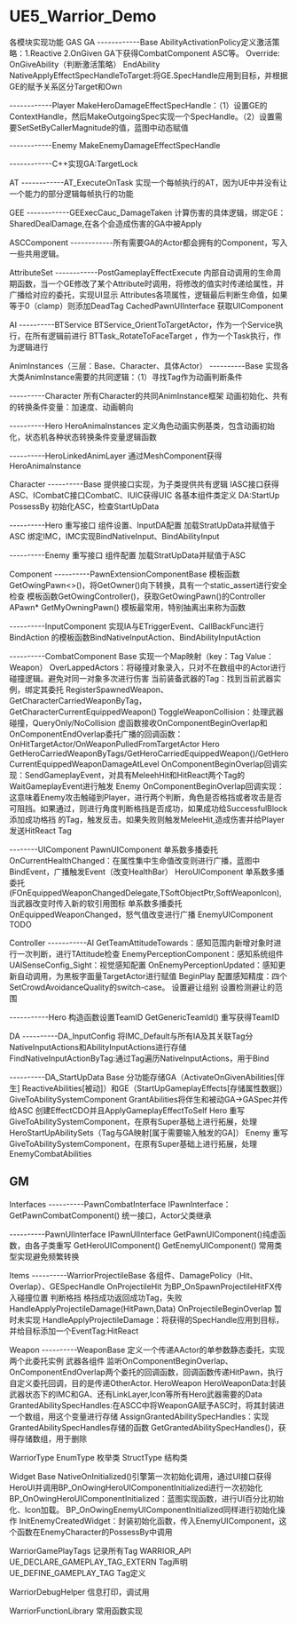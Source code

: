 # UE5_Warrior_Demo
各模块实现功能
    GAS
        GA
------------Base
                AbilityActivationPolicy定义激活策略：1.Reactive 2.OnGiven
                GA下获得CombatComponent ASC等。
                Override: OnGiveAbility（判断激活策略） EndAbility
                NativeApplyEffectSpecHandleToTarget:将GE.SpecHandle应用到目标，并根据GE的赋予关系区分Target和Own

------------Player
                MakeHeroDamageEffectSpecHandle：（1）设置GE的ContextHandle，然后MakeOutgoingSpec实现一个SpecHandle。（2）设置需要SetSetByCallerMagnitude的值，蓝图中动态赋值

------------Enemy
                MakeEnemyDamageEffectSpecHandle

------------C++实现GA:TargetLock

  AT
------------AT_ExecuteOnTask
                实现一个每帧执行的AT，因为UE中并没有让一个能力的部分逻辑每帧执行的功能


  GEE
------------GEExecCauc_DamageTaken
                计算伤害的具体逻辑，绑定GE：SharedDealDamage,在各个会造成伤害的GA中被Apply


  ASCComponent
------------所有需要GA的Actor都会拥有的Component，写入一些共用逻辑。

  AttributeSet
------------PostGameplayEffectExecute 内部自动调用的生命周期函数，当一个GE修改了某个Attribute时调用，将修改的值实时传递给属性，并广播给对应的委托，实现UI显示
                        Attributes各项属性，逻辑最后判断生命值，如果等于0（clamp）则添加DeadTag
                        CachedPawnUIInterface
                            获取UIComponent



  AI
----------BTService
            BTService_OrientToTargetActor，作为一个Service执行，在所有逻辑前进行
            BTTask_RotateToFaceTarget ，作为一个Task执行，作为逻辑进行


  AnimInstances（三层：Base、Character、具体Actor）
----------Base
            实现各大类AnimInstance需要的共同逻辑：（1）寻找Tag作为动画判断条件

----------Character
            所有Character的共同AnimInstance框架
                动画初始化、共有的转换条件变量：加速度、动画朝向

----------Hero
            HeroAnimaInstances
                定义角色动画实例基类，包含动画初始化，状态机各种状态转换条件变量逻辑函数

----------HeroLinkedAnimLayer
                通过MeshComponent获得HeroAnimaInstance



  Character
----------Base
            提供接口实现，为子类提供共有逻辑
                IASC接口获得ASC、ICombatC接口CombatC、IUIC获得UIC
                各基本组件类定义
                DA:StartUp
                PossessBy
                    初始化ASC，检查StartUpData



----------Hero
            重写接口
            组件设置、InputDA配置
            加载StratUpData并赋值于ASC
            绑定IMC，IMC实现BindNativeInput、BindAbilityInput

----------Enemy
            重写接口
            组件配置
            加载StratUpData并赋值于ASC


  Component
----------PawnExtensionComponentBase
            模板函数GetOwingPawn<>()，将GetOwner()向下转换，具有一个static_assert进行安全检查
            模板函数GetOwingController()，获取GetOwingPawn<APawn>()的Controller
            APawn* GetMyOwningPawn() 模板最常用，特别抽离出来称为函数

----------InputComponent
            实现IA与ETriggerEvent、CallBackFunc进行BindAction 的模板函数BindNativeInputAction、BindAbilityInputAction

----------CombatComponent
            Base
                实现一个Map映射（key：Tag  Value：Weapon）
                    OverLappedActors：将碰撞对象录入，只对不在数组中的Actor进行碰撞逻辑。避免对同一对象多次进行伤害
                当前装备武器的Tag：找到当前武器实例，绑定其委托
                RegisterSpawnedWeapon、GetCharacterCarriedWeaponByTag，GetCharacterCurrentEquippedWeapon()
                ToggleWeaponCollision：处理武器碰撞，QueryOnly/NoCollision
                虚函数接收OnComponentBeginOverlap和OnComponentEndOverlap委托广播的回调函数：OnHitTargetActor/OnWeaponPulledFromTargetActor
            Hero
                GetHeroCarriedWeaponByTags/GetHeroCarriedEquippedWeapon()/GetHeroCurrentEquippedWeaponDamageAtLevel
                OnComponentBeginOverlap回调实现：SendGameplayEvent，对具有MeleehHit和HitReact两个Tag的WaitGameplayEvent进行触发
            Enemy
                OnComponentBeginOverlap回调实现：这意味着Enemy攻击触碰到Player，进行两个判断，角色是否格挡或者攻击是否可阻挡。如果通过，则进行角度判断格挡是否成功，如果成功给SuccessfulBlock添加成功格挡                                                 的Tag，触发反击。如果失败则触发MeleeHit,造成伤害并给Player发送HitReact Tag


--------UIComponent
            PawnUIComponent
                单系数多播委托OnCurrentHealthChanged：在属性集中生命值改变则进行广播，蓝图中BindEvent，广播触发Event（改变HealthBar）
            HeroUIComponent
                单系数多播委托(FOnEquippedWeaponChangedDelegate,TSoftObjectPtr<UTexture2D>,SoftWeaponIcon),当武器改变时传入新的软引用图标
                单系数多播委托OnEquippedWeaponChanged，怒气值改变进行广播
            EnemyUIComponent
                TODO

            

  Controller
-----------AI
                GetTeamAttitudeTowards：感知范围内新增对象时进行一次判断，进行TAttitude检查
                EnemyPerceptionComponent：感知系统组件
                UAISenseConfig_Sight：视觉感知配置
                OnEnemyPerceptionUpdated：感知更新自动调用，为黑板字面量TargetActor进行赋值
                BeginPlay
                    配置感知精度：四个SetCrowdAvoidanceQuality的switch-case。
                    设置避让组别
                    设置检测避让的范围


-----------Hero
                构造函数设置TeamID
                GetGenericTeamId()       重写获得TeamID



  DA
----------DA_InputConfig
            将IMC_Default与所有IA及其关联Tag分NativeInputActions和AbilityInputActions进行存储
            FindNativeInputActionByTag:通过Tag遍历NativeInputActions，用于Bind

----------DA_StartUpData
            Base
                分功能存储GA（ActivateOnGivenAbilities[伴生] ReactiveAbilities[被动]）和GE（StartUpGameplayEffects[存储属性数据]）
                GiveToAbilitySystemComponent
                    GrantAbilities将伴生和被动GA->GASpec并传给ASC
                    创建EffectCDO并且ApplyGameplayEffectToSelf
            Hero
                重写GiveToAbilitySystemComponent，在原有Super基础上进行拓展，处理HeroStartUpAbilitySets（Tag与GA映射[属于需要输入触发的GA]）
            Enemy
                重写GiveToAbilitySystemComponent，在原有Super基础上进行拓展，处理EnemyCombatAbilities



  GM
  ------------------------
  
  Interfaces
----------PawnCombatInterface
            IPawnInterface：GetPawnCombatComponent()  统一接口，Actor父类继承

----------PawnUIInterface
            IPawnUIInterface
                 GetPawnUIComponent()纯虚函数，由各子类重写
                GetHeroUIComponent() GetEnemyUIComponent() 常用类型实现避免频繁转换


  Items
----------WarriorProjectileBase
                各组件、DamagePolicy（Hit、Overlap）、GESpecHandle
                OnProjectileHit
                    为BP_OnSpawnProjectileHitFX传入碰撞位置
                    判断格挡
                    格挡成功返回成功Tag，失败HandleApplyProjectileDamage(HitPawn,Data)
                OnProjectileBeginOverlap 暂时未实现
                HandleApplyProjectileDamage：将获得的SpecHandle应用到目标，并给目标添加一个EventTag:HitReact

  Weapon
----------WeaponBase
                    定义一个传递AActor的单参数静态委托，实现两个此委托实例
                    武器各组件
                    监听OnComponentBeginOverlap、OnComponentEndOverlap两个委托的回调函数，回调函数传递HitPawn，执行自定义委托回调，目的是传递OtherActor.
          HeroWeapon
                    HeroWeaponData:封装武器状态下的IMC和GA、还有LinkLayer,Icon等所有Hero武器需要的Data
                    GrantedAbilitySpecHandles:在ASCC中将WeaponGA赋予ASC时，将其封装进一个数组，用这个变量进行存储
                    AssignGrantedAbilitySpecHandles：实现GrantedAbilitySpecHandles存储的函数
                    GetGrantedAbilitySpecHandles()，获得存储数组，用于删除



  WarriorType
            EnumType 枚举类
            StructType 结构类

  Widget
            Base
                NativeOnInitialized()引擎第一次初始化调用，通过UI接口获得HeroUI并调用BP_OnOwingHeroUIComponentInitialized进行一次初始化
                BP_OnOwingHeroUIComponentInitialized：蓝图实现函数，进行UI百分比初始化、Icon加载。
                BP_OnOwingEnemyUIComponentInitialized同样进行初始化操作
                InitEnemyCreatedWidget：封装初始化函数，传入EnemyUIComponent，这个函数在EnemyCharacter的PossessBy中调用


  WarriorGamePlayTags
            记录所有Tag
            WARRIOR_API UE_DECLARE_GAMEPLAY_TAG_EXTERN Tag声明
            UE_DEFINE_GAMEPLAY_TAG  Tag定义

  WarriorDebugHelper
            信息打印，调试用

  WarriorFunctionLibrary
            常用函数实现



